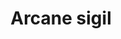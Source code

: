 ---
layout: item
title: Arcane sigil
item-id: 12827
datatable: true
id: 12827
name: "Arcane sigil"
members: true
lowalch: 300000
highalch: 450000
examine: "A sigil in the shape of an arcane symbol."
monsters:
  - id: 319
    name: "Corporeal Beast"
    members: true
    combat_level: 785
    wiki_url: "https://oldschool.runescape.wiki/w/Corporeal_Beast"
    drops:
      - quantity: "1"
        rarity: 0.0007326007326007326
        drop_requirements: null
---